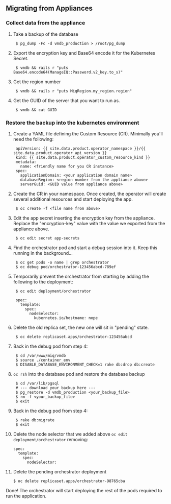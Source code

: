 ## Migrating from Appliances

### Collect data from the appliance
1. Take a backup of the database

        $ pg_dump -Fc -d vmdb_production > /root/pg_dump

2. Export the encryption key and Base64 encode it for the Kubernetes Secret.

        $ vmdb && rails r "puts Base64.encode64(ManageIQ::Password.v2_key.to_s)"

3. Get the region number

        $ vmdb && rails r "puts MiqRegion.my_region.region"

4. Get the GUID of the server that you want to run as.

        $ vmdb && cat GUID

### Restore the backup into the kubernetes environment
1. Create a YAML file defining the Custom Resource (CR). Minimally you'll need the following:

        apiVersion: {{ site.data.product.operator_namespace }}/{{ site.data.product.operator_api_version }}
        kind: {{ site.data.product.operator_custom_resource_kind }}
        metadata:
          name: <friendly name for you CR instance>
        spec:
          applicationDomain: <your application domain name>
          databaseRegion: <region number from the appliance above>
          serverGuid: <GUID value from appliance above>

2. Create the CR in your namespace. Once created, the operator will create several additional resources and start deploying the app.

        $ oc create -f <file name from above>

3. Edit the app secret inserting the encryption key from the appliance. Replace the "encryption-key" value with the value we exported from the appliance above.

        $ oc edit secret app-secrets

4. Find the orchestrator pod and start a debug session into it. Keep this running in the background...

        $ oc get pods -o name | grep orchestrator
        $ oc debug pod/orchestrator-123456abcd-789ef

5. Temporarily prevent the orchestrator from starting by adding the following to the deployment:

        $ oc edit deployment/orchestrator

        spec:
          template:
            spec:
              nodeSelector:
                kubernetes.io/hostname: nope

6. Delete the old replica set, the new one will sit in "pending" state.

        $ oc delete replicaset.apps/orchestrator-123456abcd

7. Back in the debug pod from step 4:

        $ cd /var/www/miq/vmdb
        $ source ./container_env
        $ DISABLE_DATABASE_ENVIRONMENT_CHECK=1 rake db:drop db:create

8. `oc rsh` into the database pod and restore the database backup

        $ cd /var/lib/pgsql
        # --- download your backup here ---
        $ pg_restore -d vmdb_production <your_backup_file>
        $ rm -f <your_backup_file>
        $ exit

9. Back in the debug pod from step 4:

        $ rake db:migrate
        $ exit

10. Delete the node selector that we added above `oc edit deployment/orchestrator` removing:

        spec:
          template:
            spec:
              nodeSelector:

11. Delete the pending orchestrator deployment

        $ oc delete replicaset.apps/orchestrator-98765cba

Done! The orchestrator will start deploying the rest of the pods required to run the application.
